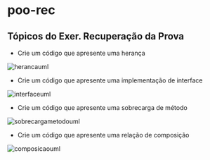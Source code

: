 # poo-rec

## Tópicos do Exer. Recuperação da Prova

* Crie um código que apresente uma herança

![herancauml](https://user-images.githubusercontent.com/104468335/194680426-58d18d93-bc13-4048-aa7f-4a074cb8ef20.png)

* Crie um código que apresente uma implementação de interface

![interfaceuml](https://user-images.githubusercontent.com/104468335/194682330-c19fa348-05bf-4d00-8084-a6e1e55828c4.png)

* Crie um código que apresente uma sobrecarga de método

![sobrecargametodouml](https://user-images.githubusercontent.com/104468335/194682573-3fce1d02-3a02-454f-bc20-fc6d3f23aea6.png)

* Crie um código que apresente uma relação de composição

![composicaouml](https://user-images.githubusercontent.com/104468335/194683445-60ba197a-0156-4ff2-8a1c-6f55d4d75ec5.png)
